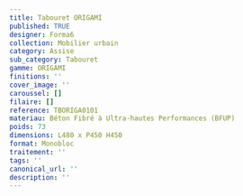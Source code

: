 ```yaml
---
title: Tabouret ORIGAMI 
published: TRUE
designer: Forma6
collection: Mobilier urbain
category: Assise
sub_category: Tabouret
gamme: ORIGAMI
finitions: ''
cover_image: ''
caroussel: []
filaire: []
reference: TBORIGA0101
materiau: Béton Fibré à Ultra-hautes Performances (BFUP)
poids: 73
dimensions: L480 x P450 H450
format: Monobloc
traitement: ''
tags: ''
canonical_url: ''
description: ''
---
```

